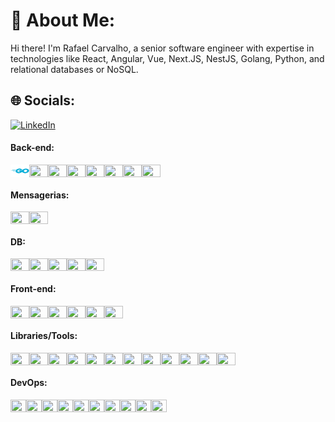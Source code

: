 <!-- <img src="https://github.com/rafaelcarvalhocaetano/rafaelcarvalhocaetano/blob/master/banner.png" height="250" width="1024"/> -->

# 💫 About Me:

Hi there! I'm Rafael Carvalho, a senior software engineer with expertise in technologies like React, Angular, Vue, Next.JS, NestJS, Golang, Python, and relational databases or NoSQL.

## 🌐 Socials:

[![LinkedIn](https://img.shields.io/badge/LinkedIn-%230077B5.svg?logo=linkedin&logoColor=white)](https://www.linkedin.com/in/rafael-carvalho-caetano/)

#### Back-end:

<div style="display: flex;">
  <img align="center" height="20" width="30" src="https://raw.githubusercontent.com/devicons/devicon/master/icons/go/go-original-wordmark.svg">
  <img align="center" height="20" width="30" src="https://cdn.jsdelivr.net/gh/devicons/devicon/icons/nodejs/nodejs-original.svg" />
  <img align="center" height="20" width="30" src="https://cdn.jsdelivr.net/gh/devicons/devicon/icons/python/python-original.svg" />
  <img align="center" height="20" width="30" src="https://cdn.jsdelivr.net/gh/devicons/devicon@latest/icons/typescript/typescript-original.svg" />
  <img align="center" height="20" width="30" src="https://cdn.jsdelivr.net/gh/devicons/devicon@latest/icons/dart/dart-original.svg" />
  <img align="center" height="20" width="30" src="https://cdn.jsdelivr.net/gh/devicons/devicon@latest/icons/java/java-original.svg" />
  <img align="center" height="20" width="30" src="https://cdn.jsdelivr.net/gh/devicons/devicon@latest/icons/nestjs/nestjs-original.svg" />
  <img align="center" height="20" width="30" src="https://cdn.jsdelivr.net/gh/devicons/devicon@latest/icons/spring/spring-original.svg" />
</div>

#### Mensagerias:

<div style="display: flex;">
  <img align="center" height="20" width="30" src="https://cdn.jsdelivr.net/gh/devicons/devicon@latest/icons/apachekafka/apachekafka-original.svg" />
  <img align="center" height="20" width="30" src="https://cdn.jsdelivr.net/gh/devicons/devicon@latest/icons/rabbitmq/rabbitmq-original.svg" />
</div>

#### DB:

<div style="display: flex;">
  <img align="center" height="20" width="30" src="https://cdn.jsdelivr.net/gh/devicons/devicon@latest/icons/postgresql/postgresql-original.svg" />
  <img align="center" height="20" width="30" src="https://cdn.jsdelivr.net/gh/devicons/devicon@latest/icons/redis/redis-original.svg" />
  <img align="center" height="20" width="30" src="https://cdn.jsdelivr.net/gh/devicons/devicon@latest/icons/mongodb/mongodb-original.svg" />
  <img align="center" height="20" width="30" src="https://cdn.jsdelivr.net/gh/devicons/devicon@latest/icons/dynamodb/dynamodb-original.svg" />
  <img align="center" height="20" width="30" src="https://cdn.jsdelivr.net/gh/devicons/devicon@latest/icons/sqlite/sqlite-original.svg" />
</div>

#### Front-end:

<div style="display: flex;">
  <img align="center" height="20" width="30" src="https://cdn.jsdelivr.net/gh/devicons/devicon@latest/icons/react/react-original.svg">
  <img align="center" height="20" width="30" src="https://cdn.jsdelivr.net/gh/devicons/devicon@latest/icons/angular/angular-original.svg" />
  <img align="center" height="20" width="30" src="https://cdn.jsdelivr.net/gh/devicons/devicon/icons/vuejs/vuejs-original.svg" />
  <img align="center" height="20" width="30" src="https://cdn.jsdelivr.net/gh/devicons/devicon/icons/nextjs/nextjs-original.svg" />
  <img align="center" height="20" width="30" src="https://cdn.jsdelivr.net/gh/devicons/devicon@latest/icons/flutter/flutter-original.svg" />
  <img align="center" height="20" width="30" src="https://cdn.jsdelivr.net/gh/devicons/devicon@latest/icons/nuxtjs/nuxtjs-original.svg"/>
</div>

#### Libraries/Tools:

<div style="display: flex;">
  <img align="center" height="20" width="30" src="https://cdn.jsdelivr.net/gh/devicons/devicon@latest/icons/prisma/prisma-original.svg" />
  <img align="center" height="20" width="30" src="https://cdn.jsdelivr.net/gh/devicons/devicon@latest/icons/sqlalchemy/sqlalchemy-original.svg" />
  <img align="center" height="20" width="30" src="https://cdn.jsdelivr.net/gh/devicons/devicon@latest/icons/sequelize/sequelize-original.svg" />
  <img align="center" height="20" width="30" src="https://cdn.jsdelivr.net/gh/devicons/devicon@latest/icons/redux/redux-original.svg" />
  <img align="center" height="20" width="30" src="https://cdn.jsdelivr.net/gh/devicons/devicon@latest/icons/graphql/graphql-plain.svg" />
  <img align="center" height="20" width="30" src="https://cdn.jsdelivr.net/gh/devicons/devicon@latest/icons/ngrx/ngrx-original.svg" />
  <img align="center" height="20" width="30" src="https://cdn.jsdelivr.net/gh/devicons/devicon@latest/icons/rxjs/rxjs-original.svg" />
  <img align="center" height="20" width="30" src="https://cdn.jsdelivr.net/gh/devicons/devicon/icons/sass/sass-original.svg" />
  <img align="center" height="20" width="30" src="https://cdn.jsdelivr.net/gh/devicons/devicon@latest/icons/html5/html5-original.svg"/>
  <img align="center" height="20" width="30" src="https://cdn.jsdelivr.net/gh/devicons/devicon@latest/icons/jest/jest-plain.svg"/>
  <img align="center" height="20" width="30" src="https://cdn.jsdelivr.net/gh/devicons/devicon@latest/icons/karma/karma-original.svg"/>
  <img align="center" height="20" width="30" src="https://cdn.jsdelivr.net/gh/devicons/devicon@latest/icons/storybook/storybook-original-wordmark.svg"/>
</div>

#### DevOps:

<div style="display: flex;">
  <img align="center" height="20" width="25" src="https://cdn.jsdelivr.net/gh/devicons/devicon@latest/icons/amazonwebservices/amazonwebservices-original-wordmark.svg" />
  <img align="center" height="20" width="25" src="https://cdn.jsdelivr.net/gh/devicons/devicon@latest/icons/googlecloud/googlecloud-original.svg" />
  <img align="center" height="20" width="25" src="https://cdn.jsdelivr.net/gh/devicons/devicon@latest/icons/jenkins/jenkins-line.svg" />
  <img align="center" height="20" width="25" src="https://cdn.jsdelivr.net/gh/devicons/devicon@latest/icons/linux/linux-original.svg" />
  <img align="center" height="20" width="25" src="https://cdn.jsdelivr.net/gh/devicons/devicon@latest/icons/nginx/nginx-original.svg" />
  <img align="center" height="20" width="25" src="https://cdn.jsdelivr.net/gh/devicons/devicon@latest/icons/terraform/terraform-original.svg" />
  <img align="center" height="20" width="25" src="https://cdn.jsdelivr.net/gh/devicons/devicon@latest/icons/docker/docker-original.svg" />
  <img align="center" height="20" width="25" src="https://cdn.jsdelivr.net/gh/devicons/devicon@latest/icons/kubernetes/kubernetes-original.svg" />
  <img align="center" height="20" width="25" src="https://cdn.jsdelivr.net/gh/devicons/devicon@latest/icons/git/git-original.svg" />
  <img align="center" height="20" width="25" src="https://cdn.jsdelivr.net/gh/devicons/devicon@latest/icons/gitlab/gitlab-original.svg" />
</div>
